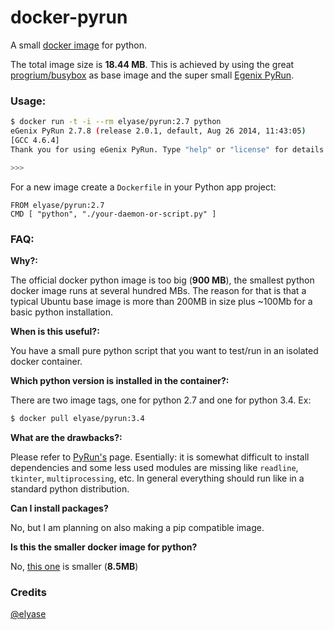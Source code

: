 docker-pyrun
============

A small [docker image]((https://registry.hub.docker.com/u/elyase/pyrun/)) for python.

The total image size is **18.44 MB**. This is achieved by using the great [progrium/busybox](https://github.com/progrium/busybox) as base image and the super small [Egenix PyRun](https://www.egenix.com/products/python/PyRun/).

### Usage:

```bash
$ docker run -t -i --rm elyase/pyrun:2.7 python
eGenix PyRun 2.7.8 (release 2.0.1, default, Aug 26 2014, 11:43:05)
[GCC 4.6.4]
Thank you for using eGenix PyRun. Type "help" or "license" for details.

>>>
```

For a new image create a `Dockerfile` in your Python app project:

```
FROM elyase/pyrun:2.7
CMD [ "python", "./your-daemon-or-script.py" ]
```

### FAQ:

**Why?:**

The official docker python image is too big (**900 MB**), the smallest python docker image runs at several hundred MBs. The reason for that is that a typical Ubuntu base image is more than 200MB in size plus ~100Mb for a basic python installation.

**When is this useful?:**

You have a small pure python script that you want to test/run in an isolated docker container.

**Which python version is installed in the container?:**

There are two image tags, one for python 2.7 and one for python 3.4. Ex:

```bash
$ docker pull elyase/pyrun:3.4
```

**What are the drawbacks?:**

Please refer to [PyRun's](https://www.egenix.com/products/python/PyRun/) page. Esentially: it is somewhat difficult to install dependencies and some less used modules are missing like `readline`, `tkinter`, `multiprocessing`, etc. In general everything should run like in a standard python distribution.

**Can I install packages?**

No, but I am planning on also making a pip compatible image.

**Is this the smaller docker image for python?**

No, [this one](https://registry.hub.docker.com/u/elyase/staticpython/) is smaller (**8.5MB**)

### Credits

[@elyase](http://yasermartinez.com/blog/)
